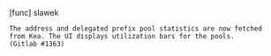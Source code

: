 [func] slawek

    The address and delegated prefix pool statistics are now fetched
    from Kea. The UI displays utilization bars for the pools.
    (Gitlab #1363)
